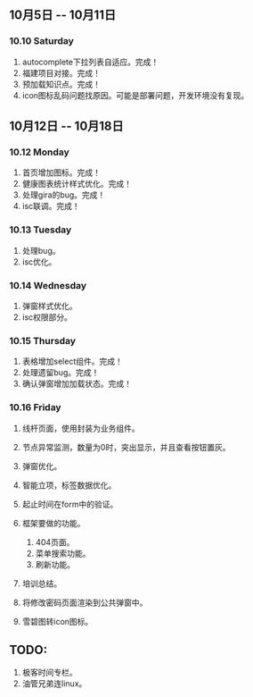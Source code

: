 ## 10月5日 -- 10月11日

### 10.10 Saturday
1. autocomplete下拉列表自适应。完成！
2. 福建项目对接。完成！
3. 预加载知识点。完成！
4. icon图标乱码问题找原因。可能是部署问题，开发环境没有复现。

## 10月12日 -- 10月18日

### 10.12 Monday
1. 首页增加图标。完成！
2. 健康图表统计样式优化。完成！
3. 处理gira的bug。完成！
4. isc联调。完成！

### 10.13 Tuesday
1. 处理bug。
2. isc优化。

### 10.14 Wednesday
1. 弹窗样式优化。
2. isc权限部分。

### 10.15 Thursday
1. 表格增加select组件。完成！
2. 处理遗留bug。完成！
3. 确认弹窗增加加载状态。完成！

### 10.16 Friday
1. 线杆页面，使用封装为业务组件。
1. 节点异常监测，数量为0时，突出显示，并且查看按钮置灰。


3. 弹窗优化。
1. 智能立项，标签数据优化。
1. 起止时间在form中的验证。
1. 框架要做的功能。
   1. 404页面。
   2. 菜单搜索功能。
   3. 刷新功能。
1. 培训总结。
1. 将修改密码页面渲染到公共弹窗中。
1. 雪碧图转icon图标。

## TODO:
1. 极客时间专栏。
2. 油管兄弟连linux。
